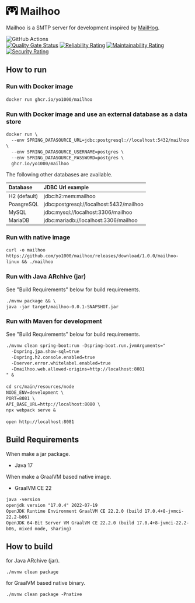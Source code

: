 <img src="https://raw.githubusercontent.com/yo1000/mailhoo/master/src/main/resources/node/src/components/mailhoo_logo.svg" width="32"> Mailhoo
=======

Mailhoo is a SMTP server for development inspired by [MailHog](https://github.com/mailhog/MailHog).

![GitHub Actions](https://github.com/yo1000/mailhoo/actions/workflows/mailhoo.yml/badge.svg)<br>
[![Quality Gate Status](https://sonarcloud.io/api/project_badges/measure?project=yo1000_mailhoo&metric=alert_status)](https://sonarcloud.io/summary/new_code?id=yo1000_mailhoo)
[![Reliability Rating](https://sonarcloud.io/api/project_badges/measure?project=yo1000_mailhoo&metric=reliability_rating)](https://sonarcloud.io/summary/new_code?id=yo1000_mailhoo)
[![Maintainability Rating](https://sonarcloud.io/api/project_badges/measure?project=yo1000_mailhoo&metric=sqale_rating)](https://sonarcloud.io/summary/new_code?id=yo1000_mailhoo)
[![Security Rating](https://sonarcloud.io/api/project_badges/measure?project=yo1000_mailhoo&metric=security_rating)](https://sonarcloud.io/summary/new_code?id=yo1000_mailhoo)


How to run
----------

### Run with Docker image

```shell
docker run ghcr.io/yo1000/mailhoo
```

### Run with Docker image and use an external database as a data store

```shell
docker run \
  --env SPRING_DATASOURCE_URL=jdbc:postgresql://localhost:5432/mailhoo \
  --env SPRING_DATASOURCE_USERNAME=postgres \
  --env SPRING_DATASOURCE_PASSWORD=postgres \
  ghcr.io/yo1000/mailhoo
```

The following other databases are available.

| Database     | JDBC Url example                         |
|:-------------|:-----------------------------------------|
| H2 (default) | jdbc:h2:mem:mailhoo                      |
| PoasgreSQL   | jdbc:postgresql://localhost:5432/mailhoo |
| MySQL        | jdbc:mysql://localhost:3306/mailhoo      |
| MariaDB      | jdbc:mariadb://localhost:3306/mailhoo    |

### Run with native image

```shell
curl -o mailhoo https://github.com/yo1000/mailhoo/releases/download/1.0.0/mailhoo-linux && ./mailhoo
```

### Run with Java ARchive (jar)

See "Build Requirements" below for build requirements.

```shell
./mvnw package && \
java -jar target/mailhoo-0.0.1-SNAPSHOT.jar
```

### Run with Maven for development

See "Build Requirements" below for build requirements.

```shell
./mvnw clean spring-boot:run -Dspring-boot.run.jvmArguments="
  -Dspring.jpa.show-sql=true
  -Dspring.h2.console.enabled=true
  -Dserver.error.whitelabel.enabled=true
  -Dmailhoo.web.allowed-origins=http://localhost:8081
" &

cd src/main/resources/node
NODE_ENV=development \
PORT=8081 \
API_BASE_URL=http://localhost:8080 \
npx webpack serve &

open http://localhost:8081
```


Build Requirements
------------------

When make a jar package.

- Java 17

When make a GraalVM based native image.

- GraalVM CE 22

```shell
java -version
openjdk version "17.0.4" 2022-07-19
OpenJDK Runtime Environment GraalVM CE 22.2.0 (build 17.0.4+8-jvmci-22.2-b06)
OpenJDK 64-Bit Server VM GraalVM CE 22.2.0 (build 17.0.4+8-jvmci-22.2-b06, mixed mode, sharing)
```


How to build
------------

for Java ARchive (jar).

```shell
./mvnw clean package
```

for GraalVM based native binary.

```shell
./mvnw clean package -Pnative
```
